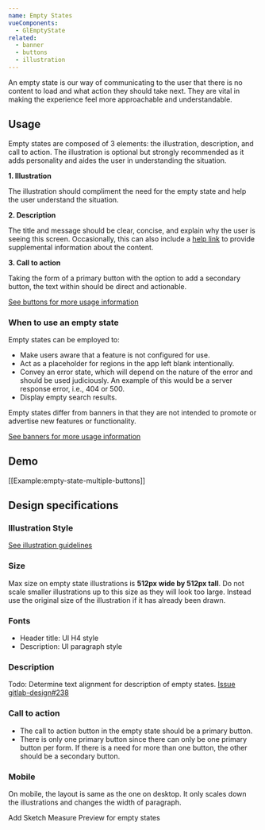 ```yaml
---
name: Empty States
vueComponents:
  - GlEmptyState
related: 
  - banner
  - buttons
  - illustration
---
```


An empty state is our way of communicating to the user that there is no content to load and what action they should take next. They are vital in making the experience feel more approachable and understandable.

## Usage

Empty states are composed of 3 elements: the illustration, description, and call to action. The illustration is optional but strongly recommended as it adds personality and aides the user in understanding the situation.

**1\. Illustration**

The illustration should compliment the need for the empty state and help the user understand the situation.

**2\. Description**

The title and message should be clear, concise, and explain why the user is seeing this screen.
Occasionally, this can also include a [help link](/usability/helping-users) to provide supplemental information about the content.

**3\. Call to action**

Taking the form of a primary button with the option to add a secondary button, the text within should be direct and actionable.

[See buttons for more usage information](/components/buttons)

### When to use an empty state

Empty states can be employed to:

*   Make users aware that a feature is not configured for use.
*   Act as a placeholder for regions in the app left blank intentionally.
*   Convey an error state, which will depend on the nature of the error and should be used judiciously. An example of this would be a server response error, i.e., 404 or 500.
*   Display empty search results.

Empty states differ from banners in that they are not intended to promote or advertise new features or functionality.

[See banners for more usage information](/components/banner)

## Demo

[[Example:empty-state-multiple-buttons]]

## Design specifications

### Illustration Style

[See illustration guidelines](/product-foundations/illustration)

### Size

Max size on empty state illustrations is **512px wide by 512px tall**. Do not scale smaller illustrations up to this size as they will look too large. Instead use the original size of the illustration if it has already been drawn.

### Fonts

*   Header title: UI H4 style
*   Description: UI paragraph style

### Description

Todo: Determine text alignment for description of empty states. [Issue gitlab-design#238](https://gitlab.com/gitlab-org/gitlab-design/issues/238)

### Call to action

*   The call to action button in the empty state should be a primary button.
*   There is only one primary button since there can only be one primary button per form. If there is a need for more than one button, the other should be a secondary button.

### Mobile

On mobile, the layout is same as the one on desktop. It only scales down the illustrations and changes the width of paragraph.

Add Sketch Measure Preview for empty states
